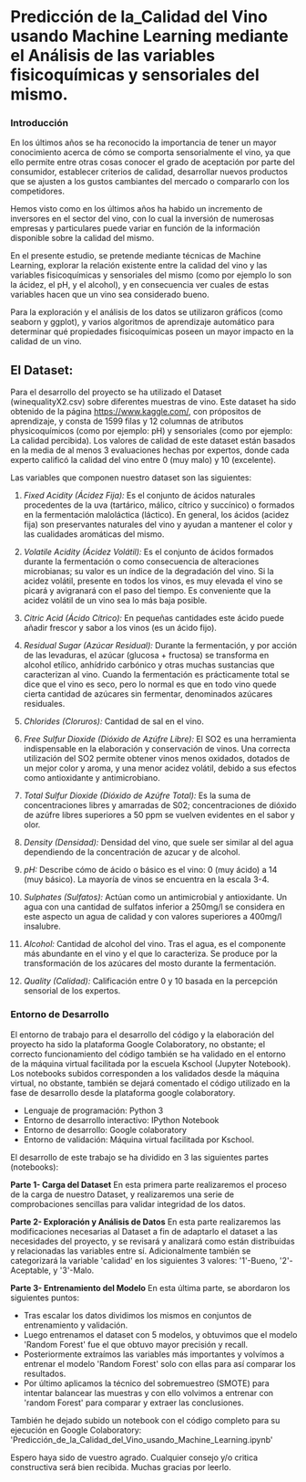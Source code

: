 # Predicción de la_Calidad del Vino usando Machine Learning mediante el Análisis de las variables fisicoquímicas y sensoriales del mismo.
### **Introducción**

En los últimos años se ha reconocido la importancia de tener un mayor conocimiento acerca de cómo se comporta sensorialmente el vino, ya que ello permite entre otras cosas conocer el grado de aceptación por parte del consumidor, establecer criterios de calidad, desarrollar nuevos productos que se ajusten a los gustos cambiantes del mercado o compararlo con los competidores.

Hemos visto como en los últimos años ha habido un incremento de inversores en el sector del vino, con lo cual la inversión de numerosas empresas y particulares puede variar en función de la información disponible sobre la calidad del mismo.

En el presente estudio, se pretende mediante técnicas de Machine Learning, explorar la relación existente entre la calidad del vino y las variables fisicoquímicas y sensoriales del mismo (como por ejemplo lo son la ácidez, el pH, y el alcohol), y en consecuencia ver cuales de estas variables hacen que un vino sea considerado bueno.

Para la exploración y el análisis de los datos se utilizaron gráficos (como seaborn y ggplot), y varios algoritmos de aprendizaje automático para determinar qué propiedades fisicoquímicas poseen un mayor impacto en la calidad de un vino.

## **El Dataset**:

Para el desarrollo del proyecto se ha utilizado el Dataset (winequalityX2.csv) sobre diferentes muestras de vino. Este dataset ha sido obtenido de la página https://www.kaggle.com/, con própositos de aprendizaje, y consta de 1599 filas y 12 columnas de atributos physicoquímicos (como por ejemplo: pH) y sensoriales (como por ejemplo: La calidad percibida). Los valores de calidad de este dataset están basados en la media de al menos 3 evaluaciones hechas por expertos, donde cada experto calificó la calidad del vino entre 0 (muy malo) y 10 (excelente). 

Las variables que componen nuestro dataset son las siguientes:

1. *Fixed Acidity (Ácidez Fija):* Es el conjunto de ácidos naturales procedentes de la uva (tartárico, málico, cítrico y succínico) o formados en la fermentación maloláctica (láctico). En general, los ácidos (acidez fija) son preservantes naturales del vino y ayudan a mantener el color y las cualidades aromáticas del mismo.

2. *Volatile Acidity (Ácidez Volátil):* Es el conjunto de ácidos formados durante la fermentación o como consecuencia de alteraciones microbianas; su valor es un índice de la degradación del vino. Si la acidez volátil, presente en todos los vinos, es muy elevada el vino se picará y avigranará con el paso del tiempo. Es conveniente que la acidez volátil de un vino sea lo más baja posible. 

3. *Citric Acid (Ácido Cítrico):* En pequeñas cantidades este ácido puede añadir frescor y sabor a los vinos (es un ácido fijo).

4. *Residual Sugar (Azúcar Residual):* Durante la fermentación, y por acción de las levaduras, el azúcar (glucosa + fructosa) se transforma en alcohol etílico, anhídrido carbónico y otras muchas sustancias que caracterizan al vino. Cuando la fermentación es prácticamente total se dice que el vino es seco, pero lo normal es que en todo vino quede cierta cantidad de azúcares sin fermentar, denominados azúcares residuales.

5. *Chlorides (Cloruros):* Cantidad de sal en el vino.

6. *Free Sulfur Dioxide (Dióxido de Azúfre Libre):* El SO2 es una herramienta indispensable en la elaboración y conservación de vinos. Una correcta utilización del SO2 permite obtener vinos menos oxidados, dotados de un mejor color y aroma, y una menor acidez volátil, debido a sus efectos como antioxidante y antimicrobiano.

7. *Total Sulfur Dioxide (Dióxido de Azúfre Total):* Es la suma de concentraciones libres y amarradas de S02; concentraciones de dióxido de azúfre libres superiores a 50 ppm se vuelven evidentes en el sabor y olor.

8. *Density (Densidad):* Densidad del vino, que suele ser similar al del agua dependiendo de la concentración de azucar y de alcohol.

9. *pH:* Describe cómo de ácido o básico es el vino: 0 (muy ácido) a 14 (muy básico). La mayoría de vinos se encuentra en la escala 3-4.

10. *Sulphates (Sulfatos):* Actúan como un antimicrobial y antioxidante. Un agua con una cantidad de sulfatos inferior a 250mg/l se considera en este aspecto un agua de calidad y con valores superiores a 400mg/l insalubre.

11. *Alcohol:* Cantidad de alcohol del vino. Tras el agua, es el componente más abundante en el vino y el que lo caracteriza. Se produce por la transformación de los azúcares del mosto durante la fermentación. 

12. *Quality (Calidad):* Calificación entre 0 y 10 basada en la percepción sensorial de los expertos.

### **Entorno de Desarrollo**

El entorno de trabajo para el desarrollo del código y la elaboración del proyecto ha sido la plataforma Google Colaboratory, no obstante; el correcto funcionamiento del código también se ha validado en el entorno de la máquina virtual facilitada por la escuela Kschool (Jupyter Notebook).
Los notebooks subidos corresponden a los validados desde la máquina virtual, no obstante, también se dejará comentado el código utilizado en la fase de desarrollo desde la plataforma google colaboratory.

- Lenguaje de programación: Python 3
- Entorno de desarrollo interactivo: IPython Notebook
- Entorno de desarrollo: Google colaboratory
- Entorno de validación: Máquina virtual facilitada por Kschool.

El desarrollo de este trabajo se ha dividido en 3 las siguientes partes (notebooks):

**Parte 1- Carga del Dataset**
En esta primera parte realizaremos el proceso de la carga de nuestro Dataset, y realizaremos una serie de comprobaciones sencillas para validar integridad de los datos.

**Parte 2- Exploración y Análisis de Datos**
En esta parte realizaremos las modificaciones necesarias al Dataset a fin de adaptarlo el dataset a las necesidades del proyecto, y se revisará y analizará como están distribuidas y relacionadas las variables entre sí. Adicionalmente también se categorizará la variable 'calidad' en los siguientes 3 valores: '1'-Bueno, '2'-Aceptable, y '3'-Malo.

**Parte 3- Entrenamiento del Modelo**
En esta última parte, se abordaron los siguientes puntos:

- Tras escalar los datos dividimos los mismos en conjuntos de entrenamiento y validación.
- Luego entrenamos el dataset con 5 modelos, y obtuvimos que el modelo 'Random Forest' fue el que obtuvo mayor precisión y recall.
- Posteriormente extraímos las variables más importantes y volvímos a entrenar el modelo 'Random Forest' solo con ellas para así comparar los resultados.
- Por último aplicamos la técnico del sobremuestreo (SMOTE) para intentar balancear las muestras y con ello volvimos a entrenar con 'random Forest' para comparar y extraer las conclusiones. 
 
También he dejado subido un notebook con el código completo para su ejecución en Google Colaboratory: 'Predicción_de_la_Calidad_del_Vino_usando_Machine_Learning.ipynb'


Espero haya sido de vuestro agrado. Cualquier consejo y/o critica constructiva será bien recibida. Muchas gracias por leerlo.
  



